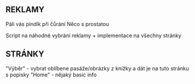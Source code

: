 ## REKLAMY
Páli vás pindík při čůrání
Něco s prostatou

Script na náhodné vybrání reklamy + implementace na všechny stránky

## STRÁNKY
"Výběr" - vybrat oblíbene pasáže/obrázky z knížky a dát je na tuto stránku s popisky
"Home" - nějaký basic info